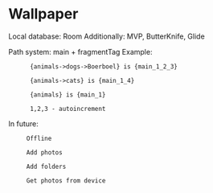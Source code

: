 # Wallpaper

Local database: Room
Additionally: MVP, ButterKnife, Glide

Path system: main + fragmentTag
Example:  
          
          {animals->dogs->Boerboel} is {main_1_2_3}
          
          {animals->cats} is {main_1_4}
          
          {animals} is {main_1}
          
          1,2,3 - autoincrement
          

In future:
         
         Offline
          
         Add photos
         
         Add folders
         
         Get photos from device

